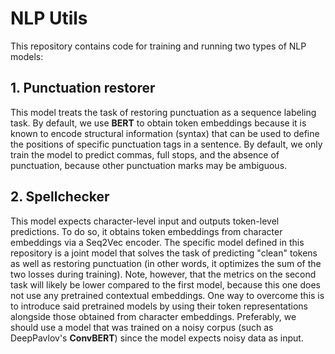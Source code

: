 # NLP Utils

This repository contains code for training and running two types of NLP models:

## 1. Punctuation restorer
This model treats the task of restoring punctuation as a sequence labeling task. By default, we use **BERT** to obtain token embeddings because it is known to encode structural information (syntax) that can be used to define the positions of specific punctuation tags in a sentence. By default, we only train the model to predict commas, full stops, and the absence of punctuation, because other punctuation marks may be ambiguous.

## 2. Spellchecker
This model expects character-level input and outputs token-level predictions. To do so, it obtains token embeddings from character embeddings via a Seq2Vec encoder. The specific model defined in this repository is a joint model that solves the task of predicting "clean" tokens as well as restoring punctuation (in other words, it optimizes the sum of the two losses during training). Note, however, that the metrics on the second task will likely be lower compared to the first model, because this one does not use any pretrained contextual embeddings. One way to overcome this is to introduce said pretrained models by using their token representations alongside those obtained from character embeddings. Preferably, we should use a model that was trained on a noisy corpus (such as DeepPavlov's **ConvBERT**) since the model expects noisy data as input.
